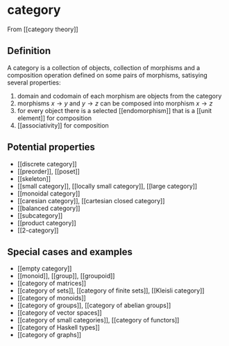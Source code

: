 # category
From [[category theory]]

## Definition
A category is a collection of objects, collection of morphisms and a composition operation defined on some pairs of morphisms, satisying several properties:
1. domain and codomain of each morphism are objects from the category
2. morphisms $x \to y$ and $y \to z$ can be composed into morphism $x \to z$
3. for every object there is a selected [[endomorphism]] that is a [[unit element]] for composition
4. [[associativity]] for composition

## Potential properties
- [[discrete category]]
- [[preorder]], [[poset]]
- [[skeleton]]
- [[small category]], [[locally small category]], [[large category]]
- [[monoidal category]]
- [[caresian category]], [[cartesian closed category]]
- [[balanced category]]
- [[subcategory]]
- [[product category]]
- [[2-category]]

## Special cases and examples
- [[empty category]]
- [[monoid]], [[group]], [[groupoid]]
- [[category of matrices]]
- [[category of sets]], [[category of finite sets]], [[Kleisli category]]
- [[category of monoids]]
- [[category of groups]], [[category of abelian groups]]
- [[category of vector spaces]]
- [[category of small categories]], [[category of functors]]
- [[category of Haskell types]]
- [[category of graphs]]
